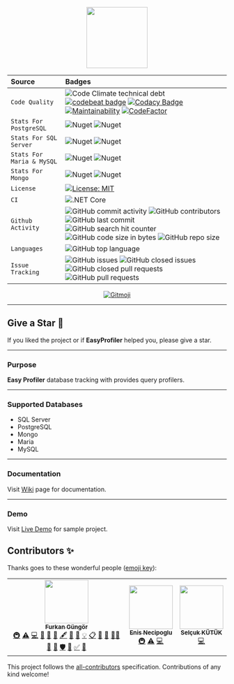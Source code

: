 <p align="center">
  <img src="https://user-images.githubusercontent.com/47147484/97106329-e885f080-16d1-11eb-9278-e266673cdc67.png" style="max-width:100%;" height="140" />
</p>

| Source     | Badges                |
| :------- | :------------------------- |
| `Code Quality` | ![Code Climate technical debt](https://img.shields.io/codeclimate/tech-debt/furkandeveloper/EasyProfiler) [![codebeat badge](https://codebeat.co/badges/00769841-488a-4d4b-87e9-9f169a0f8557)](https://codebeat.co/projects/github-com-furkandeveloper-easyprofiler-develop) [![Codacy Badge](https://app.codacy.com/project/badge/Grade/fed60a53180f486f8d520c773126d967)](https://www.codacy.com/gh/furkandeveloper/EasyProfiler/dashboard?utm_source=github.com&amp;utm_medium=referral&amp;utm_content=furkandeveloper/EasyProfiler&amp;utm_campaign=Badge_Grade) [![Maintainability](https://api.codeclimate.com/v1/badges/7da8a3efef94f523f2c1/maintainability)](https://codeclimate.com/github/furkandeveloper/EasyProfiler/maintainability) [![CodeFactor](https://www.codefactor.io/repository/github/furkandeveloper/easyprofiler/badge)](https://www.codefactor.io/repository/github/furkandeveloper/easyprofiler) |
| `Stats For PostgreSQL` | ![Nuget](https://img.shields.io/nuget/dt/EasyProfiler.PostgreSQL?label=PostgreSQL%20Downloads) ![Nuget](https://img.shields.io/nuget/v/EasyProfiler.PostgreSQL?label=PostgreSQL) |
| `Stats For SQL Server` | ![Nuget](https://img.shields.io/nuget/dt/EasyProfiler.SQLServer?label=SQLServer%20Downloads) ![Nuget](https://img.shields.io/nuget/v/EasyProfiler.SQLServer?label=SQLServer) |
| `Stats For Maria & MySQL` | ![Nuget](https://img.shields.io/nuget/dt/EasyProfiler.MariaDb?label=MariaDb%20Downloads) ![Nuget](https://img.shields.io/nuget/v/EasyProfiler.MariaDb?label=MariaDb)  |
| `Stats For Mongo` | ![Nuget](https://img.shields.io/nuget/dt/EasyProfiler.Mongo?label=MongoDb%20Downloads) ![Nuget](https://img.shields.io/nuget/v/EasyProfiler.Mongo?label=MongoDb)  |
| `License` | [![License: MIT](https://img.shields.io/badge/License-MIT-yellow.svg)](https://opensource.org/licenses/MIT)  |
| `CI` | ![.NET Core](https://github.com/furkandeveloper/EasyProfiler/workflows/.NET%20Core/badge.svg?branch=develop)  |
| `Github Activity` | ![GitHub commit activity](https://img.shields.io/github/commit-activity/y/furkandeveloper/EasyProfiler) ![GitHub contributors](https://img.shields.io/github/contributors/furkandeveloper/EasyProfiler) ![GitHub last commit](https://img.shields.io/github/last-commit/furkandeveloper/EasyProfiler) ![GitHub search hit counter](https://img.shields.io/github/search/furkandeveloper/EasyProfiler/EasyProfiler) ![GitHub code size in bytes](https://img.shields.io/github/languages/code-size/furkandeveloper/EasyProfiler) ![GitHub repo size](https://img.shields.io/github/repo-size/furkandeveloper/EasyProfiler)|
| `Languages` | ![GitHub top language](https://img.shields.io/github/languages/top/furkandeveloper/EasyProfiler) |
| `Issue Tracking` | ![GitHub issues](https://img.shields.io/github/issues/furkandeveloper/EasyProfiler) ![GitHub closed issues](https://img.shields.io/github/issues-closed/furkandeveloper/EasyProfiler) ![GitHub closed pull requests](https://img.shields.io/github/issues-pr-closed/furkandeveloper/EasyProfiler) ![GitHub pull requests](https://img.shields.io/github/issues-pr/furkandeveloper/EasyProfiler) |

<p align="center">
  <a href="https://gitmoji.carloscuesta.me">
    <img src="https://img.shields.io/badge/gitmoji-%20😜%20😍-FFDD67.svg?style=flat-square" alt="Gitmoji">
  </a> 
</p>

***

## Give a Star 🌟
If you liked the project or if **EasyProfiler** helped you, please give a star.

***

### Purpose
**Easy Profiler** database tracking with provides query profilers.

***

### Supported Databases
- SQL Server
- PostgreSQL
- Mongo
- Maria
- MySQL

***

### Documentation
Visit [Wiki](https://github.com/furkandeveloper/EasyProfiler/wiki) page for documentation.

***

### Demo
Visit [Live Demo](https://easy-profiler.herokuapp.com/) for sample project.

## Contributors ✨

Thanks goes to these wonderful people ([emoji key](https://allcontributors.org/docs/en/emoji-key)):

<!-- ALL-CONTRIBUTORS-LIST:START - Do not remove or modify this section -->
<!-- prettier-ignore-start -->
<!-- markdownlint-disable -->
<table>
  <tr>
    <td align="center"><a href="https://furkangungor.krawl.me/"><img src="https://avatars.githubusercontent.com/u/47147484?v=4?s=100" width="100px;" alt=""/><br /><sub><b>Furkan Güngör</b></sub></a><br /><a href="#infra-furkandeveloper" title="Infrastructure (Hosting, Build-Tools, etc)">🚇</a> <a href="https://github.com/furkandeveloper/EasyProfiler/commits?author=furkandeveloper" title="Tests">⚠️</a> <a href="https://github.com/furkandeveloper/EasyProfiler/commits?author=furkandeveloper" title="Code">💻</a> <a href="https://github.com/furkandeveloper/EasyProfiler/issues?q=author%3Afurkandeveloper" title="Bug reports">🐛</a> <a href="#blog-furkandeveloper" title="Blogposts">📝</a> <a href="#business-furkandeveloper" title="Business development">💼</a> <a href="#content-furkandeveloper" title="Content">🖋</a> <a href="https://github.com/furkandeveloper/EasyProfiler/commits?author=furkandeveloper" title="Documentation">📖</a> <a href="#design-furkandeveloper" title="Design">🎨</a> <a href="#example-furkandeveloper" title="Examples">💡</a> <a href="#eventOrganizing-furkandeveloper" title="Event Organizing">📋</a> <a href="#ideas-furkandeveloper" title="Ideas, Planning, & Feedback">🤔</a> <a href="#maintenance-furkandeveloper" title="Maintenance">🚧</a> <a href="#mentoring-furkandeveloper" title="Mentoring">🧑‍🏫</a> <a href="https://github.com/furkandeveloper/EasyProfiler/pulls?q=is%3Apr+reviewed-by%3Afurkandeveloper" title="Reviewed Pull Requests">👀</a> <a href="#question-furkandeveloper" title="Answering Questions">💬</a> <a href="#security-furkandeveloper" title="Security">🛡️</a> <a href="#tool-furkandeveloper" title="Tools">🔧</a> <a href="#tutorial-furkandeveloper" title="Tutorials">✅</a> <a href="#talk-furkandeveloper" title="Talks">📢</a></td>
    <td align="center"><a href="http://enisnecipoglu.com"><img src="https://avatars.githubusercontent.com/u/23705418?v=4?s=100" width="100px;" alt=""/><br /><sub><b>Enis Necipoglu</b></sub></a><br /><a href="#infra-enisn" title="Infrastructure (Hosting, Build-Tools, etc)">🚇</a> <a href="https://github.com/furkandeveloper/EasyProfiler/commits?author=enisn" title="Tests">⚠️</a> <a href="https://github.com/furkandeveloper/EasyProfiler/commits?author=enisn" title="Code">💻</a></td>
    <td align="center"><a href="https://selcukkutuk.com"><img src="https://avatars.githubusercontent.com/u/2015168?v=4?s=100" width="100px;" alt=""/><br /><sub><b>Selçuk KÜTÜK</b></sub></a><br /><a href="https://github.com/furkandeveloper/EasyProfiler/commits?author=selcukkutuk" title="Code">💻</a></td>
  </tr>
</table>

<!-- markdownlint-restore -->
<!-- prettier-ignore-end -->

<!-- ALL-CONTRIBUTORS-LIST:END -->

This project follows the [all-contributors](https://github.com/all-contributors/all-contributors) specification. Contributions of any kind welcome!

